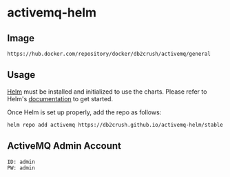 # activemq-helm

## Image
```
https://hub.docker.com/repository/docker/db2crush/activemq/general
```

## Usage
[Helm](https://helm.sh) must be installed and initialized to use the charts.
Please refer to Helm's [documentation](https://helm.sh/docs/) to get started.

Once Helm is set up properly, add the repo as follows:

```console
helm repo add activemq https://db2crush.github.io/activemq-helm/stable
```

## ActiveMQ Admin Account
```
ID: admin
PW: admin
```
